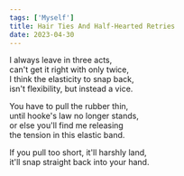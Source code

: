 ```yaml
---
tags: ['Myself']
title: Hair Ties And Half-Hearted Retries
date: 2023-04-30
---
```


I always leave in three acts,  
can't get it right with only twice,  
I think the elasticity to snap back,  
isn't flexibility, but instead a vice.

You have to pull the rubber thin,  
until hooke's law no longer stands,  
or else you'll find me releasing  
the tension in this elastic band.

If you pull too short, it'll harshly land,  
it'll snap straight back into your hand.
